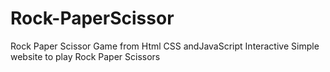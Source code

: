 # Rock-PaperScissor
 Rock Paper Scissor Game from Html CSS andJavaScript
Interactive Simple website to play Rock Paper Scissors 

